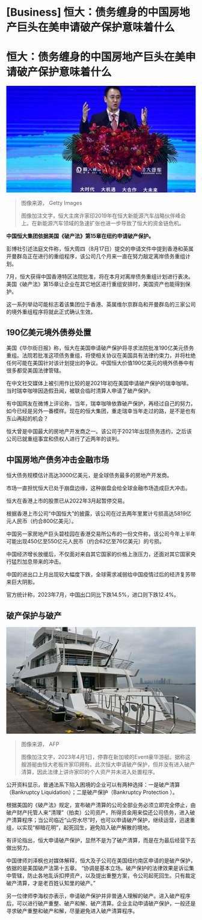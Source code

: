# [Business] 恒大：债务缠身的中国房地产巨头在美申请破产保护意味着什么

#  恒大：债务缠身的中国房地产巨头在美申请破产保护意味着什么



![恒大主席许家印在恒大新能源汽车战略伙伴峰会上（12/11/2019）](_130842928_403a575c-deaf-40d8-b919-3de8f77554be.jpg)

> 图像来源，  Getty Images
>
> 图像加注文字，恒大主席许家印2019年在恒大新能源汽车战略伙伴峰会上。在新能源汽车领域的急速扩张也进一步导致了恒大的资金链危机。

**中国恒大集团依据美国《破产法》第15章在纽约申请破产保护。**

彭博社引述法庭文件称，恒大周四（8月17日）提交的申请文件中提到香港和英属开曼群岛正在进行的重组程序，该公司几个月来一直在努力敲定离岸债务重组计划。

7月，恒大获得中国香港特区法院批准，将在本月对离岸债务重组计划进行表决。美国《破产法》第15章让企业在其它地区进行重组安排时，美国资产也能得到保护。

这一系列举动可能标志着该集团位于香港、英属维尔京群岛和开曼群岛的三家公司的境外重组程序将就此正式确认生效。

##  190亿美元境外债券处置

美国《华尔街日报》称，恒大在美国申请破产保护将寻求法院批准190亿美元债务重组。法院若批准这项债务重组，将使相关协议在美国具有法律约束力，并将杜绝任何可能在美国针对该计划提出的争议。中国恒大价值190亿美元的境外债券中有很多都受美国法律管辖。

在中文社交媒体上被引用作比较的是2021年初在美国申请破产保护的瑞幸咖啡。当时瑞幸咖啡因造假丑闻，被联合临时清算人申请了破产保护。

有中国网友在微博上评论称，当年，瑞幸咖啡依靠破产保护，再经过自己的努力，如今已经是另外一番模样。现在的恒大集团，重走瑞幸当年走过的路，是不是也有东山再起的机会？

恒大曾是中国最大的房地产开发商之一。该公司于2021年出现债务违约，之后该公司已就重组事宜和债权人进行了近两年的谈判。


##  中国房地产债务冲击金融市场

恒大债务规模估计高达3000亿美元，是全球债务最多的房地产开发商。

市场一直担忧恒大已处于崩盘边缘，这种崩盘会给全球金融市场造成巨大冲击。

恒大在香港上市的股票已从2022年3月起暂停交易。


根据香港上市公司“中国恒大”的披露，该公司在过去两年里累计亏损高达5819亿元人民币（约合800亿美元）。

中国另一家房地产巨头碧桂园在香港交易所公布的一份文件称，该公司今年上半年可能出现450亿至550亿元人民币（约合62亿至76亿美元）的亏损。

中国经济增长放缓后，不仅面对来自其它国家的价格上涨压力，还面对其它国家央行猛烈加息带来的冲击。

中国的进出口上月出现较大幅度下跌，全球需求减弱给中国疫情过后的经济复苏带来巨大阴影。

官方统计称，2023年7月，中国出口同比下跌14.5%，进口则下跌12.4%。

##  破产保护与破产

![据称由恒大老板许家印拥有的Event豪华游艇停靠于新加坡莱佛士海滨俱乐部（1/4/2023）](_130842927_32dbb609-10f7-4be6-8160-36d148d8c5b8.jpg)

> 图像来源，  AFP
>
> 图像加注文字，2023年4月1日，停靠在新加坡的Event豪华游艇。据称这艘游艇由恒大老板许家印拥有。此次恒大申请破产保护，但并没有进入破产清算，因此法律上讲许家印的个人资产并未进入处置程序。

公开资料显示，普通法系下陷入困境的企业可以有两种选择：一是破产清算（Bankruptcy Liquidation）；二是破产保护（Bankruptcy Protection ）。

根据美国的《破产法》规定，宣布破产清算的公司全部业务必须立即完全停止，由破产财产托管人来“清理”（拍卖）公司资产，所得资金用来偿还公司债务，进入破产清算程序；当公司临近“山穷水尽”时，也可以申请破产保护，继续运营，迅速重组，以实现“柳暗花明”，起死回生，避免陷入破产解散的境地。

有评论指出，恒大申请破产保护，显然不是为了破产清算，而是在为最后经营下去做出努力。

中国律师刘泽枫也对媒体解释，恒大及子公司在美国纽约南区申请的是破产保护，依据的是美国破产法第十五章。 “协调是基本立场。破产保护的法律效果是诉讼集中管辖，防止各地乱诉扣押资产，以及提出重整方案，令公司起死回生。只有裁定破产清算，才是老百姓认知里的破产。”

另一位律师李海权亦表示，申请破产保护并非普通人理解的破产。进入破产程序后，可以进行破产重整、破产和解、破产清算。企业主动申请破产保护，一般还是寻求破产重整和破产和解，尽量避免进入破产清算程序。


